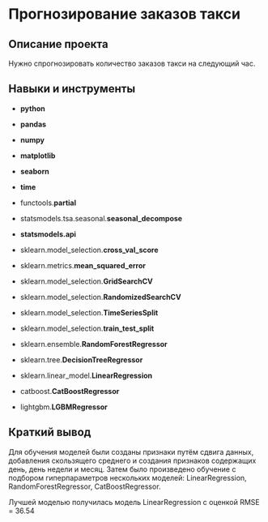 # Прогнозирование заказов такси
## Описание проекта

Нужно спрогнозировать количество заказов такси на следующий час. 

## Навыки и инструменты

- **python**
- **pandas**
- **numpy**
- **matplotlib**
- **seaborn**
- **time**
- functools.**partial**
- statsmodels.tsa.seasonal.**seasonal_decompose**
- **statsmodels.api**

- sklearn.model_selection.**cross_val_score**
- sklearn.metrics.**mean_squared_error**
- sklearn.model_selection.**GridSearchCV**
- sklearn.model_selection.**RandomizedSearchCV**
- sklearn.model_selection.**TimeSeriesSplit**
- sklearn.model_selection.**train_test_split**
- sklearn.ensemble.**RandomForestRegressor**
- sklearn.tree.**DecisionTreeRegressor**
- sklearn.linear_model.**LinearRegression**
- catboost.**CatBoostRegressor**
- lightgbm.**LGBMRegressor**

## Краткий вывод
Для обучения моделей были созданы признаки путём сдвига данных, добавления скользящего среднего и создания признаков содержащих день, день недели и месяц. Затем было произведено обучение с подбором гиперпараметров нескольких моделей: LinearRegression, RandomForestRegressor, CatBoostRegressor.

Лучшей моделью получилась модель LinearRegression с  оценкой RMSE = 36.54
